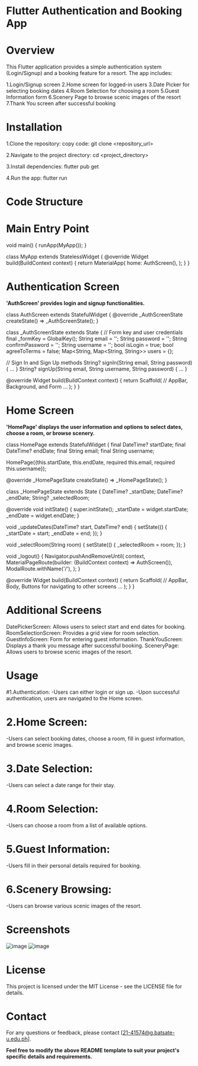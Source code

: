 # Flutter Authentication and Booking App

# Overview
This Flutter application provides a simple authentication system (Login/Signup) and a booking feature for a resort. The app includes:

1.Login/Signup screen
2.Home screen for logged-in users
3.Date Picker for selecting booking dates
4.Room Selection for choosing a room
5.Guest Information form
6.Scenery Page to browse scenic images of the resort
7.Thank You screen after successful booking

# Installation
1.Clone the repository:
copy code:
git clone <repository_url>

2.Navigate to the project directory:
cd <project_directory>

3.Install dependencies:
flutter pub get

4.Run the app:
flutter run

# Code Structure
# Main Entry Point

void main() {
  runApp(MyApp());
}

class MyApp extends StatelessWidget {
  @override
  Widget build(BuildContext context) {
    return MaterialApp(
      home: AuthScreen(),
    );
  }
}

# Authentication Screen
**'AuthScreen' provides login and signup functionalities.**

class AuthScreen extends StatefulWidget {
  @override
  _AuthScreenState createState() => _AuthScreenState();
}

class _AuthScreenState extends State<AuthScreen> {
  // Form key and user credentials
  final _formKey = GlobalKey<FormState>();
  String email = '';
  String password = '';
  String confirmPassword = '';
  String username = '';
  bool isLogin = true;
  bool agreeToTerms = false;
  Map<String, Map<String, String>> users = {};

  // Sign In and Sign Up methods
  String? signIn(String email, String password) { ... }
  String? signUp(String email, String username, String password) { ... }

  @override
  Widget build(BuildContext context) {
    return Scaffold(
      // AppBar, Background, and Form
      ...
    );
  }
}

# Home Screen
**'HomePage' displays the user information and options to select dates, choose a room, or browse scenery.**

class HomePage extends StatefulWidget {
  final DateTime? startDate;
  final DateTime? endDate;
  final String email;
  final String username;

  HomePage({this.startDate, this.endDate, required this.email, required this.username});

  @override
  _HomePageState createState() => _HomePageState();
}

class _HomePageState extends State<HomePage> {
  DateTime? _startDate;
  DateTime? _endDate;
  String? _selectedRoom;

  @override
  void initState() {
    super.initState();
    _startDate = widget.startDate;
    _endDate = widget.endDate;
  }

  void _updateDates(DateTime? start, DateTime? end) {
    setState(() {
      _startDate = start;
      _endDate = end;
    });
  }

  void _selectRoom(String room) {
    setState(() {
      _selectedRoom = room;
    });
  }

  void _logout() {
    Navigator.pushAndRemoveUntil(
      context,
      MaterialPageRoute(builder: (BuildContext context) => AuthScreen()),
      ModalRoute.withName('/'),
    );
  }

  @override
  Widget build(BuildContext context) {
    return Scaffold(
      // AppBar, Body, Buttons for navigating to other screens
      ...
    );
  }
}

# Additional Screens

DatePickerScreen: Allows users to select start and end dates for booking.
RoomSelectionScreen: Provides a grid view for room selection.
GuestInfoScreen: Form for entering guest information.
ThankYouScreen: Displays a thank you message after successful booking.
SceneryPage: Allows users to browse scenic images of the resort.

# Usage
#1.Authentication:
-Users can either login or sign up.
-Upon successful authentication, users are navigated to the Home screen.

# 2.Home Screen:
-Users can select booking dates, choose a room, fill in guest information, and browse scenic images.

# 3.Date Selection:
-Users can select a date range for their stay.

# 4.Room Selection:
-Users can choose a room from a list of available options.

# 5.Guest Information:
-Users fill in their personal details required for booking.

# 6.Scenery Browsing:
-Users can browse various scenic images of the resort.

# Screenshots
![image](https://github.com/user-attachments/assets/0646c913-3443-4c1b-a35a-b85336afd24f)
![image](https://github.com/user-attachments/assets/70611fd8-2cc6-43aa-b87e-2e591cfb5ce0)


# License
This project is licensed under the MIT License - see the LICENSE file for details.

# Contact
For any questions or feedback, please contact [21-41574@g.batsate-u.edu.ph].

**Feel free to modify the above README template to suit your project's specific details and requirements.**
